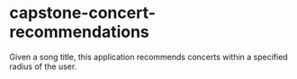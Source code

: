 # capstone-concert-recommendations
Given a song title, this application recommends concerts within a specified radius of the user.
